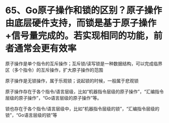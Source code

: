 # 65、Go原子操作和锁的区别？原子操作由底层硬件支持，而锁是基于原子操作+信号量完成的。若实现相同的功能，前者通常会更有效率

原子操作是单个指令的互斥操作；互斥锁/读写锁是一种数据结构，可以完成临界区（多个指令）的互斥操作，扩大原子操作的范围

原子操作是无锁操作，属于乐观锁；说起锁的时候，一般属于悲观锁

原子操作存在于各个指令/语言层级，比如“机器指令层级的原子操作”，“汇编指令层级的原子操作”，“Go语言层级的原子操作”等。

锁也存在于各个指令/语言层级中，比如“机器指令层级的锁”，“汇编指令层级的锁”，“Go语言层级的锁”等



